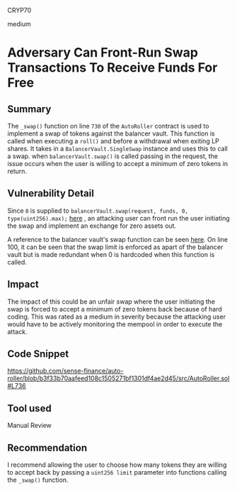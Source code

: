 CRYP70

medium

# Adversary Can Front-Run Swap Transactions To Receive Funds For Free

## Summary
The `_swap()` function on line `730` of the `AutoRoller` contract  is used to implement a swap of tokens against the balancer vault. This function is called when executing a `roll()` and before a withdrawal when exiting LP shares. It takes in a `BalancerVault.SingleSwap` instance and uses this to call a swap. when `balancerVault.swap()` is called passing in the request, the issue occurs when the user is willing to accept a minimum of zero tokens in return. 

## Vulnerability Detail
Since `0` is supplied to `balancerVault.swap(request, funds, 0, type(uint256).max);` [here](https://github.com/sense-finance/auto-roller/blob/b3f33b70aafeed108c1505271bf1301df4ae2d45/src/AutoRoller.sol#L736) , an attacking user can front run the user initiating the swap and implement an exchange for zero assets out.  

A reference to the balancer vault's swap function can be seen [here](https://github.com/balancer-labs/balancer-v2-monorepo/blob/master/pkg/vault/contracts/Swaps.sol#L58-L107). On line 100, it can be seen that the swap limit is enforced as apart of the balancer vault but is made redundant when 0 is hardcoded when this function is called.

## Impact
The impact of this could be an unfair swap where the user initiating the swap is forced to accept a minimum of zero tokens back because of hard coding. This was rated as a medium in severity because the attacking user would have to be actively monitoring the mempool in order to execute the attack. 

## Code Snippet
https://github.com/sense-finance/auto-roller/blob/b3f33b70aafeed108c1505271bf1301df4ae2d45/src/AutoRoller.sol#L736

## Tool used
Manual Review

## Recommendation
I recommend allowing the user to choose how many tokens they are willing to accept back by passing a `uint256 limit` parameter into functions calling the `_swap()` function. 
